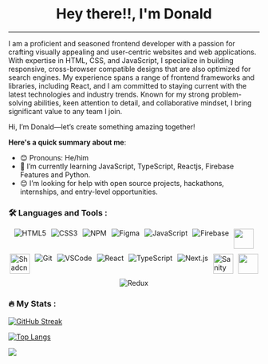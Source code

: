 <div id="header" align="center">
  <h1>
    Hey there!!, I'm Donald
  </h1>
</div>

---

I am a proficient and seasoned frontend developer with a passion for crafting visually appealing and user-centric websites and web applications. With expertise in HTML, CSS, and JavaScript, I specialize in building responsive, cross-browser compatible designs that are also optimized for search engines. My experience spans a range of frontend frameworks and libraries, including React, and I am committed to staying current with the latest technologies and industry trends. Known for my strong problem-solving abilities, keen attention to detail, and collaborative mindset, I bring significant value to any team I join.

Hi, I’m Donald—let’s create something amazing together!

**Here's a quick summary about me**:

- 😊 Pronouns: He/him
- 🌱 I’m currently learning JavaScript, TypeScript, Reactjs, Firebase Features and Python.
- 😊 I’m looking for help with open source projects, hackathons, internships, and entry-level opportunities.

### :hammer_and_wrench: Languages and Tools :

<div style="display: flex; flex-wrap: wrap; gap: 10px; justify-content: center;">
  <img src="https://img.icons8.com/color/48/html-5.png" alt="HTML5"/>
  <img src="https://img.icons8.com/color/48/css3.png" alt="CSS3"/>
  <img src="https://img.icons8.com/color/48/npm.png" alt="NPM"/>
  <img src="https://img.icons8.com/color/48/figma.png" alt="Figma"/>
  <img src="https://img.icons8.com/color/48/javascript.png" alt="JavaScript"/>
  <img src="https://img.icons8.com/color/48/firebase.png" alt="Firebase"/>
  <img width='40' src="https://cdn.jsdelivr.net/gh/devicons/devicon@latest/icons/framermotion/framermotion-original.svg" />
  <img width='40' src='https://github.com/user-attachments/assets/8b56966a-e41c-47da-8687-ba9acbd9040e' alt='Shadcn' />
  <img src="https://img.icons8.com/color/48/git.png" alt="Git"/>
  <img src="https://img.icons8.com/color/48/visual-studio-code-2019.png" alt="VSCode"/>
  <img src="https://img.icons8.com/plasticine/100/react.png" alt="React"/>
  <img src="https://img.icons8.com/color/48/typescript.png" alt="TypeScript"/>
  <img src="https://img.icons8.com/color/48/nextjs.png" alt="Next.js"/>
  <img src="https://www.sanity.io/static/images/logo.svg" alt="Sanity Studio" width="40"/>
  <img width='40' src="https://cdn.jsdelivr.net/gh/devicons/devicon@latest/icons/tailwindcss/tailwindcss-original.svg" />     
  <img src="https://img.icons8.com/color/48/redux.png" alt="Redux"/>
</div>

### :fire: My Stats :

[![GitHub Streak](http://github-readme-streak-stats.herokuapp.com?user=Donald2023-source&theme=tokyonight)](https://git.io/streak-stats)

[![Top Langs](https://github-readme-stats.vercel.app/api/top-langs/?username=Donald2023-source&layout=compact&theme=tokyonight)](https://github.com/anuraghazra/github-readme-stats)

<picture>
  <source 
    srcset="https://github-readme-stats.vercel.app/api?username=Donald2023-source&show_icons=true&theme=tokyonight"
    media="(prefers-color-scheme: dark)"
  />
  <source
    srcset="https://github-readme-stats.vercel.app/api?username=Donald2023-source&show_icons=true"
    media="(prefers-color-scheme: light), (prefers-color-scheme: no-preference)"
  />
  <img src="https://github-readme-stats.vercel.app/api?username=Donald2023-source&show_icons=true&text_color=00fe99" />
</picture>

